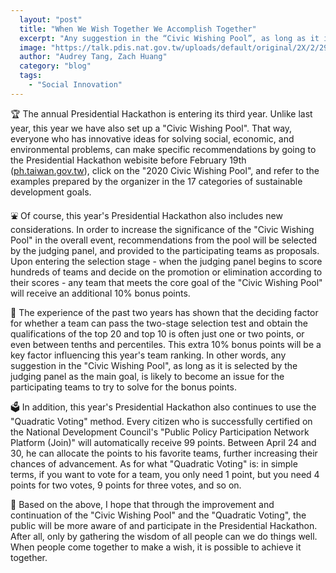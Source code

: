 ```yaml
---
  layout: "post"
  title: "When We Wish Together We Accomplish Together"
  excerpt: "Any suggestion in the “Civic Wishing Pool”, as long as it is selected by the judging panel as the main goal, is likely to become an issue for the participating teams to try to solve for the bonus points."
  image: "https://talk.pdis.nat.gov.tw/uploads/default/original/2X/2/29805f2cc27cdd3a5f1f3c9b927233158f285cdc.png"
  author: "Audrey Tang, Zach Huang"
  category: "blog"
  tags: 
    - "Social Innovation"
---
```


🏆 The annual Presidential Hackathon is entering its third year. Unlike last year, this year we have also set up a "Civic Wishing Pool". That way, everyone who has innovative ideas for solving social, economic, and environmental problems, can make specific recommendations by going to the Presidential Hackathon webisite before February 19th ([ph.taiwan.gov.tw](https://presidential-hackathon.taiwan.gov.tw/)), click on the "2020 Civic Wishing Pool", and refer to the examples prepared by the organizer in the 17 categories of sustainable development goals.

⛲ Of course, this year's Presidential Hackathon also includes new considerations. In order to increase the significance of the "Civic Wishing Pool" in the overall event, recommendations from the pool will be selected by the judging panel, and provided to the participating teams as proposals. Upon entering the selection stage - when the judging panel begins to score hundreds of teams and decide on the promotion or elimination according to their scores - any team that meets the core goal of the "Civic Wishing Pool" will receive an additional 10% bonus points.

🎯 The experience of the past two years has shown that the deciding factor for whether a team can pass the two-stage selection test and obtain the qualifications of the top 20 and top 10 is often just one or two points, or even between tenths and percentiles. This extra 10% bonus points will be a key factor influencing this year's team ranking. In other words, any suggestion in the "Civic Wishing Pool", as long as it is selected by the judging panel as the main goal, is likely to become an issue for the participating teams to try to solve for the bonus points.

🗳️ In addition, this year's Presidential Hackathon also continues to use the "Quadratic Voting" method. Every citizen who is successfully certified on the National Development Council's "Public Policy Participation Network Platform (Join)" will automatically receive 99 points. Between April 24 and 30, he can allocate the points to his favorite teams, further increasing their chances of advancement. As for what "Quadratic Voting" is: in simple terms, if you want to vote for a team, you only need 1 point, but you need 4 points for two votes, 9 points for three votes, and so on.

🚸 Based on the above, I hope that through the improvement and continuation of the "Civic Wishing Pool" and the "Quadratic Voting", the public will be more aware of and participate in the Presidential Hackathon. After all, only by gathering the wisdom of all people can we do things well. When people come together to make a wish, it is possible to achieve it together.
